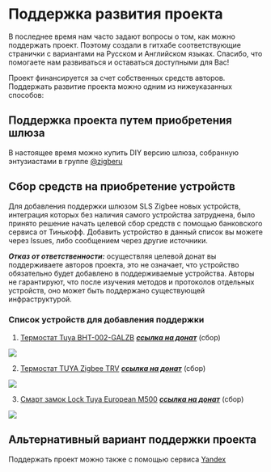 # Поддержка развития проекта

В последнее время нам часто задают вопросы о том, как можно поддержать проект. Поэтому создали в гитхабе соответствующие странички с вариантами на Русском и Английском языках. Спасибо, что помогаете нам развиваться и оставаться доступными для Вас!

Проект финансируется за счет собственных средств авторов.  Поддержать развитие проекта можно одним из нижеуказанных способов:

## Поддержка проекта путем приобретения  шлюза 
В настоящее время  можно купить DIY версию  шлюза, собранную энтузиастами в группе [@zigberu](https://t.me/zigberu)

##  Сбор средств на приобретение устройств
Для добавления  поддержки шлюзом SLS  Zigbee новых устройств, интеграция  которых  без наличия  самого устройства затруднена, было принято решение начать целевой сбор средств с помощью банковского сервиса от Тинькофф. Добавить устройство в данный список вы можете через Issues, либо сообщением через другие источники.

***Отказ от ответственности:*** осуществляя целевой  донат вы поддерживаете авторов проекта, это не означает, что устройство обязательно будет добавлено в поддерживаемые устройства. Авторы не гарантируют, что после изучения методов и протоколов отдельных устройств, оно может быть поддержано существующей инфраструктурой. 


### Список устройств для добавления поддержки

1) [Термостат Tuya BHT-002-GALZB](https://aliexpress.ru/item/4001290635305.html)        ***[ссылка на  донат](https://www.tinkoff.ru/sl/8P611xPyTjZ)*** (сбор)



![](https://ae01.alicdn.com/kf/H94fc497408204fb18c16681e47f84e88X.jpg?width=1001&height=1001&hash=2002)



2)  [Термостат TUYA Zigbee TRV](https://aliexpress.ru/item/4001043738901.html)        ***[ссылка на  донат](https://www.tinkoff.ru/sl/22NQXhUqwTD)***  (сбор)


![](https://ae01.alicdn.com/kf/Hb6982e9da9b7461080b14ac3d406b0dd4.jpg)



3) [Смарт замок Lock Tuya European M500](https://aliexpress.ru/item/4001136671110.html)        ***[ссылка на  донат](https://www.tinkoff.ru/collectmoney/crowd/gira.grigoriy1/Kp2oi65920/?short_link=5pQkgc7UzuP&httpMethod=GET)*** (сбор)

![](https://ae01.alicdn.com/kf/Hc67430a13eab499b89959e67b2973a3fS.jpg?width=920&height=460&hash=1380)

##  Альтернативный вариант поддержки проекта

Поддержать проект можно также  с помощью сервиса [Yandex](https://yasobe.ru/na/slsys)


